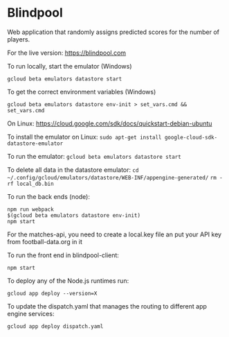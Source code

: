 # Blindpool
Web application that randomly assigns predicted scores for the number of players.

For the live version:
https://blindpool.com

To run locally, start the emulator (Windows)

```gcloud beta emulators datastore start```

To get the correct environment variables (Windows)

```gcloud beta emulators datastore env-init > set_vars.cmd && set_vars.cmd```

On Linux:
https://cloud.google.com/sdk/docs/quickstart-debian-ubuntu

To install the emulator on Linux:
```sudo apt-get install google-cloud-sdk-datastore-emulator```

To run the emulator:
```gcloud beta emulators datastore start```

To delete all data in the datastore emulator:
```cd ~/.config/gcloud/emulators/datastore/WEB-INF/appengine-generated/```
```rm -rf local_db.bin```

To run the back ends (node):

```
npm run webpack
$(gcloud beta emulators datastore env-init)
npm start
```

For the matches-api, you need to create a local.key file an put your API key from football-data.org in it

To run the front end in blindpool-client:

```npm start```

To deploy any of the Node.js runtimes run:

```gcloud app deploy --version=X```

To update the dispatch.yaml that manages the routing to different app engine services:

```gcloud app deploy dispatch.yaml```
